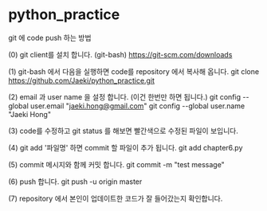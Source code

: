 # python_practice
git 에 code push 하는 방법

(0) git client를 설치 합니다. (git-bash)
    https://git-scm.com/downloads

(1) git-bash 에서 다음을 실행하면 code를 repository 에서 복사해 옵니다.
    git clone https://github.com/Jaeki/python_practice.git

(2) email 과 user name 을 설정 합니다. (이건 한번만 하면 됩니다.)
   git config --global user.email "jaeki.hong@gmail.com"
   git config --global user.name "Jaeki Hong"

(3) code를 수정하고 git status 를 해보면 빨간색으로 수정된 파일이 보입니다.

(4) git add '파일명' 하면 commit 할 파일이 추가 됩니다.
    git add chapter6.py

(5) commit 메시지와 함께 커밋 합니다.
    git commit -m "test message"

(6) push 합니다.
    git push -u origin master

(7) repository 에서 본인이 업데이트한 코드가 잘 들어갔는지 확인합니다.
